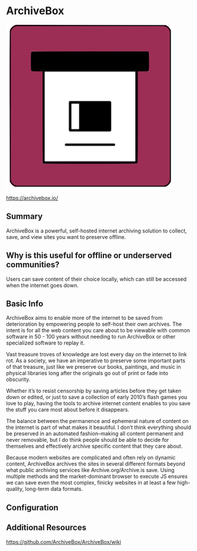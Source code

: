 # ArchiveBox

![Alt text](archivebox.png)


https://archivebox.io/

## Summary

ArchiveBox is a powerful, self-hosted internet archiving solution to collect, save, and view sites you want to preserve offline.


## Why is this useful for offline or underserved communities?

Users can save content of their choice locally, which can still be accessed when the internet goes down.

## Basic Info

ArchiveBox aims to enable more of the internet to be saved from deterioration by empowering people to self-host their own archives. The intent is for all the web content you care about to be viewable with common software in 50 - 100 years without needing to run ArchiveBox or other specialized software to replay it.

Vast treasure troves of knowledge are lost every day on the internet to link rot. As a society, we have an imperative to preserve some important parts of that treasure, just like we preserve our books, paintings, and music in physical libraries long after the originals go out of print or fade into obscurity.

Whether it’s to resist censorship by saving articles before they get taken down or edited, or just to save a collection of early 2010’s flash games you love to play, having the tools to archive internet content enables to you save the stuff you care most about before it disappears.

The balance between the permanence and ephemeral nature of content on the internet is part of what makes it beautiful. I don’t think everything should be preserved in an automated fashion–making all content permanent and never removable, but I do think people should be able to decide for themselves and effectively archive specific content that they care about.

Because modern websites are complicated and often rely on dynamic content, ArchiveBox archives the sites in several different formats beyond what public archiving services like Archive.org/Archive.is save. Using multiple methods and the market-dominant browser to execute JS ensures we can save even the most complex, finicky websites in at least a few high-quality, long-term data formats.

## Configuration



## Additional Resources

https://github.com/ArchiveBox/ArchiveBox/wiki
